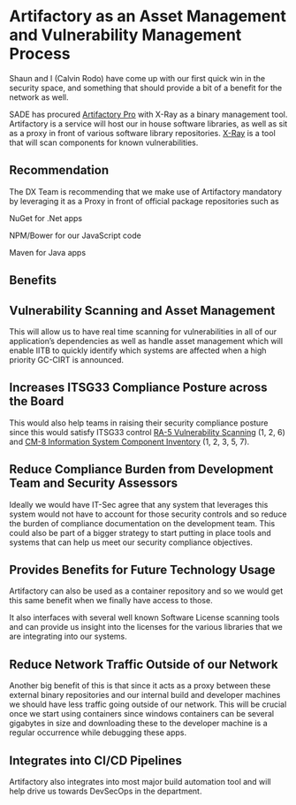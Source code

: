 # Artifactory as an Asset Management and Vulnerability Management Process

Shaun and I (Calvin Rodo) have come up with our first quick win in the security space, and something that should provide a bit of a benefit for the network as well.

SADE has procured [Artifactory Pro](https://jfrog.com/artifactory/) with X-Ray as a binary management tool. Artifactory is a service will host our in house software libraries, as well as sit as a proxy in front of various software library repositories. [X-Ray](https://jfrog.com/xray/) is a tool that will scan components for known vulnerabilities.

## Recommendation

The DX Team is recommending that we make use of Artifactory mandatory by leveraging it as a Proxy in front of official package repositories such as

NuGet for .Net apps

NPM/Bower for our JavaScript code

Maven for Java apps

## Benefits

## Vulnerability Scanning and Asset Management

This will allow us to have real time scanning for vulnerabilities in all of our application’s dependencies as well as handle asset management which will enable IITB to quickly identify which systems are affected when a high priority GC-CIRT is announced.

## Increases ITSG33 Compliance Posture across the Board

This would also help teams in raising their security compliance posture since this would satisfy ITSG33 control [RA-5 Vulnerability Scanning](https://www.cse-cst.gc.ca/en/node/265/html/24869#a314ra5) (1, 2, 6) and [CM-8 Information System Component Inventory](https://www.cse-cst.gc.ca/en/node/265/html/24869#a35cm8) (1, 2, 3, 5, 7).

## Reduce Compliance Burden from Development Team and Security Assessors

Ideally we would have IT-Sec agree that any system that leverages this system would not have to account for those security controls and so reduce the burden of compliance documentation on the development team. This could also be part of a bigger strategy to start putting in place tools and systems that can help us meet our security compliance objectives.

## Provides Benefits for Future Technology Usage

Artifactory can also be used as a container repository and so we would get this same benefit when we finally have access to those.

It also interfaces with several well known Software License scanning tools and can provide us insight into the licenses for the various libraries that we are integrating into our systems.

## Reduce Network Traffic Outside of our Network

Another big benefit of this is that since it acts as a proxy between these external binary repositories and our internal build and developer machines we should have less traffic going outside of our network. This will be crucial once we start using containers since windows containers can be several gigabytes in size and downloading these to the developer machine is a regular occurrence while debugging these apps.

## Integrates into CI/CD Pipelines

Artifactory also integrates into most major build automation tool and will help drive us towards DevSecOps in the department.
